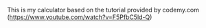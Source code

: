 This is my calculator based on the tutorial provided by codemy.com (https://www.youtube.com/watch?v=F5PfbC5ld-Q)